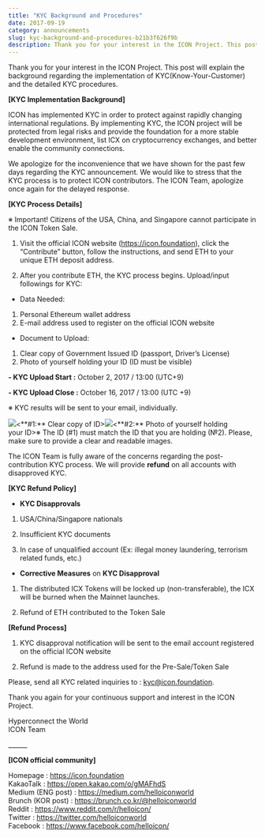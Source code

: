 ```yaml
---
title: "KYC Background and Procedures"
date: 2017-09-19
category: announcements
slug: kyc-background-and-procedures-b21b3f626f9b
description: Thank you for your interest in the ICON Project. This post will explain KYC procedures.
---
```


Thank you for your interest in the ICON Project. This post will explain the background regarding the implementation of KYC(Know-Your-Customer) and the detailed KYC procedures.

**[KYC Implementation Background]**

ICON has implemented KYC in order to protect against rapidly changing international regulations. By implementing KYC, the ICON project will be protected from legal risks and provide the foundation for a more stable development environment, list ICX on cryptocurrency exchanges, and better enable the community connections.

We apologize for the inconvenience that we have shown for the past few days regarding the KYC announcement. We would like to stress that the KYC process is to protect ICON contributors. The ICON Team, apologize once again for the delayed response.

**[KYC Process Details]**

※ Important! Citizens of the USA, China, and Singapore cannot participate in the ICON Token Sale.

1. Visit the official ICON website (<https://icon.foundation>), click the “Contribute” button, follow the instructions, and send ETH to your unique ETH deposit address.

2. After you contribute ETH, the KYC process begins. Upload/input followings for KYC:

* Data Needed:
1. Personal Ethereum wallet address
2. E-mail address used to register on the official ICON website
* Document to Upload:
1. Clear copy of Government Issued ID (passport, Driver’s License)
2. Photo of yourself holding your ID (ID must be visible)

**- KYC Upload Start :** October 2, 2017 / 13:00 (UTC+9)

**- KYC Upload Close :** October 16, 2017 / 13:00 (UTC +9)

※ KYC results will be sent to your email, individually.

**<KYC Example>**

![](https://cdn-images-1.medium.com/max/800/0*nnvD71ikPKx9k1ph.)<**#1:** Clear copy of ID>![](https://cdn-images-1.medium.com/max/800/0*NhcNCRrRijgA1k8V.)<**#2:** Photo of yourself holding your ID>※ The ID (#1) must match the ID that you are holding (№2). Please, make sure to provide a clear and readable images.

The ICON Team is fully aware of the concerns regarding the post-contribution KYC process. We will provide **refund** on all accounts with disapproved KYC.

**[KYC Refund Policy]**

* **KYC Disapprovals**

1) USA/China/Singapore nationals

2) Insufficient KYC documents

3) In case of unqualified account (Ex: illegal money laundering, terrorism related funds, etc.)

* **Corrective Measures** on **KYC Disapproval**

1) The distributed ICX Tokens will be locked up (non-transferable), the ICX will be burned when the Mainnet launches.

2) Refund of ETH contributed to the Token Sale

**[Refund Process]**

1) KYC disapproval notification will be sent to the email account registered on the official ICON website

2) Refund is made to the address used for the Pre-Sale/Token Sale

Please, send all KYC related inquiries to : kyc@icon.foundation.

Thank you again for your continuous support and interest in the ICON Project.

Hyperconnect the World  
ICON Team

\_\_\_\_\_\_

**[ICON official community]**

Homepage : <https://icon.foundation>  
KakaoTalk : <https://open.kakao.com/o/gMAFhdS>  
Medium (ENG post) : <https://medium.com/helloiconworld>  
Brunch (KOR post) : <https://brunch.co.kr/@helloiconworld>  
Reddit : <https://www.reddit.com/r/helloicon/>  
Twitter : <https://twitter.com/helloiconworld>  
Facebook : <https://www.facebook.com/helloicon/>

